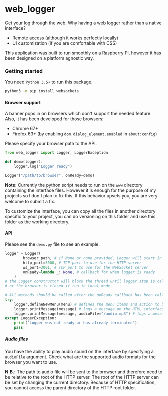 # web_logger

Get your log through the web. Why having a web logger rather than a native
interface?

- Remote access (although it works perfectly locally)
- UI customization (if you are comfortable with CSS)

This application was built to run smoothly on a Raspberry Pi, however it has
been designed on a platform agnostic way.

### Getting started

You need `Python 3.5+` to run this package.

```sh
python3 -m pip install websockets
```

#### Browser support

A banner pops in on browsers which don't support the needed feature. Also, it
has been developed for those browsers:

- Chrome 67+
- Firefox 63+ (by enabling `dom.dialog_element.enabled` in `about:config`)

Please specify your browser path to the API.

```python
from web_logger import Logger, LoggerException

def demo(logger):
    logger.log("Logger ready")

Logger("/path/to/browser", onReady=demo)
```

**Note:** Currently the python script needs to run on the `www` directory
containing the interface files. However it is enough for the purpose of my
projects so I don't plan to fix this. If this behavior upsets you, you are very
welcome to submit a fix.

To customize the interface, you can copy all the files in another directory
specific to your project, you can do versioning on this folder and use this
folder as the working directory.

#### API

Please see the `demo.py` file to see an example.

```python
logger = Logger(
        browser_path, # if None or none provided, Logger will start in remote mode
        http_port=3000, # TCP port to use for the HTTP server
        ws_port=3001, # TCP port to use for the WebSocket server
        onReady=lambda _: None, # callback for when logger is ready
    )
# the Logger constructor will block the thread until logger.stop is called
# or the browser is closed if run in local mode

# All methods should be called after the onReady callback has been called
try:
    logger.defineNewMenu(menu) # defines the menu items and action to be displayed on top of the logger
    logger.printMessage(message) # logs a message on the HTML interface
    logger.printMessage(message, audioFile="/audio.mp3") # logs a message on the HTML interface and play the audio
except LoggerException:
    print("Logger was not ready or has already terminated")
    pass
```

##### Audio files

You have the ability to play audio sound on the interface by specifying a
`audioFile` argument. Check what are the supported audio formats for the browser
you want to use.

**N.B.:** The path to audio file will be sent to the browser and therefore need
to be relative to the root of the HTTP server. The root of the HTTP server can
be set by changing the current directory. Because of HTTP specification, you
cannot access the parent directory of the HTTP root folder.
